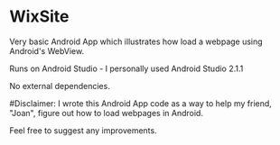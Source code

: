 # WixSite

Very basic Android App which illustrates how load a webpage using Android's WebView.

Runs on Android Studio - I personally used Android Studio 2.1.1

No external dependencies.

#Disclaimer:
I wrote this Android App code as a way to help my friend, "Joan", figure out how to load webpages in Android.

Feel free to suggest any improvements.
